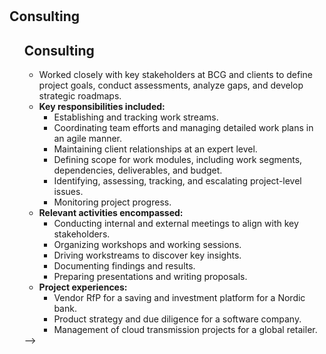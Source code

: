 <h1 id="consulting"></h1>

<h2 style="margin: 30px 0px 10px;">Consulting</h2>

<ul>

## Consulting

- Worked closely with key stakeholders at BCG and clients to define project goals, conduct assessments, analyze gaps, and develop strategic roadmaps.
- **Key responsibilities included:**
  - Establishing and tracking work streams.
  - Coordinating team efforts and managing detailed work plans in an agile manner.
  - Maintaining client relationships at an expert level.
  - Defining scope for work modules, including work segments, dependencies, deliverables, and budget.
  - Identifying, assessing, tracking, and escalating project-level issues.
  - Monitoring project progress.
- **Relevant activities encompassed:**
  - Conducting internal and external meetings to align with key stakeholders.
  - Organizing workshops and working sessions.
  - Driving workstreams to discover key insights.
  - Documenting findings and results.
  - Preparing presentations and writing proposals.
- **Project experiences:**
  - Vendor RfP for a saving and investment platform for a Nordic bank.
  - Product strategy and due diligence for a software company.
  - Management of cloud transmission projects for a global retailer.


</div> -->
</ul>

